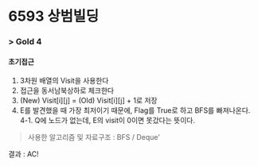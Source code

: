 # 6593 상범빌딩 
### > Gold 4
#### 초기접근
1. 3차원 배열의 Visit을 사용한다
2. 접근을 동서남북상하로 체크한다
3. (New) Visit[i][j] = (Old) Visit[i][j] + 1로 저장
4. E를 발견했을 때 가장 최저이기 때문에, Flag를 True로 하고 BFS를 빠져나온다.
 4-1. Q에 노드가 없는데, E의 visit이 0이면 못갔다는 뜻이다.

> 사용한 알고리즘 및 자료구조 : BFS / Deque'

결과 : AC!